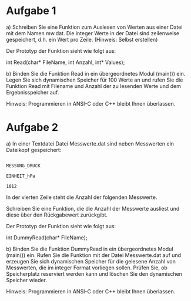 # Aufgabe 1

a) Schreiben Sie eine Funktion zum Auslesen von Werten aus einer Datei mit dem Namen mw.dat. Die integer Werte in der Datei sind zeilenweise gespeichert, d.h. ein Wert pro Zeile. (Hinweis: Selbst erstellen)

Der Prototyp der Funktion sieht wie folgt aus: 

int Read(char* FileName, int Anzahl, int* Values); 

b) Binden Sie die Funktion Read in ein übergeordnetes Modul (main()) ein. 
Legen Sie sich dynamischen Speicher für 100 Werte an und rufen Sie die Funktion Read mit Filename und Anzahl der zu lesenden Werte und dem Ergebnisspeicher auf. 

Hinweis: Programmieren in ANSI-C oder C++ bleibt Ihnen überlassen.

# Aufgabe 2 

a) In einer Textdatei Datei Messwerte.dat sind neben Messwerten ein Dateikopf gespeichert:  

```MESSWERTDATEI_0001  

MESSUNG_DRUCK 

EINHEIT_hPa  

1012  
```

In der vierten Zeile steht die Anzahl der folgenden Messwerte.  

Schreiben Sie eine Funktion, die die Anzahl der Messwerte ausliest und diese über den Rückgabewert zurückgibt.  

Der Prototyp der Funktion sieht wie folgt aus:  

int DummyRead(char* FileName); 

b) Binden Sie die Funktion DummyRead in ein übergeordnetes Modul (main()) ein. Rufen Sie die Funktion mit der Datei Messwerte.dat auf und erzeugen Sie sich dynamischen Speicher für die gelesene Anzahl von Messwerten, die im integer Format vorliegen sollen. 
Prüfen Sie, ob Speicherplatz reserviert werden kann und löschen Sie den dynamischen Speicher wieder. 

Hinweis: Programmieren in ANSI-C oder C++ bleibt Ihnen überlassen. 
